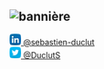 ![bannière](https://github.com/Seb735/Seb735/blob/main/img/banni%C3%A8re.jpg)
 -----------------
 <a href="https://www.linkedin.com/in/sebastien-duclut/" ><img height="20" width="20" src="https://github.com/Seb735/Seb735/blob/main/img/linkedin.svg" /> @sebastien-duclut</a>  
 <a href="https://twitter.com/DuclutS"><img height="20" width="20" src="https://github.com/Seb735/Seb735/blob/main/img/twitter.svg" /> @DuclutS</a>



<!--
**Seb735/Seb735** is a ✨ _special_ ✨ repository because its `README.md` (this file) appears on your GitHub profile.
###### _Icônes conçues par <a href="https://www.flaticon.com/fr/auteurs/freepik" title="Freepik">Freepik</a> from <a href="https://www.flaticon.com/fr/" title="Flaticon">www.flaticon.com</a>_
card of stat github (https://github.com/anuraghazra/github-readme-stats)
[![Anurag's github stats](https://github-readme-stats.vercel.app/api?username=Seb735&theme=merko)](https://github.com/anuraghazra/github-readme-stats)

Here are some ideas to get you started:

- 🔭 I’m currently working on ...
- 🌱 I’m currently learning ...
- 👯 I’m looking to collaborate on ...
- 🤔 I’m looking for help with ...
- 💬 Ask me about ...
- 📫 How to reach me: ...
- 😄 Pronouns: ...
- ⚡ Fun fact: ...
-->

